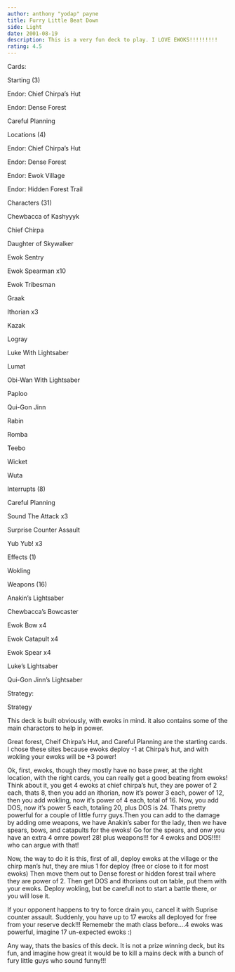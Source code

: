 ```yaml
---
author: anthony "yodap" payne
title: Furry Little Beat Down
side: Light
date: 2001-08-19
description: This is a very fun deck to play. I LOVE EWOKS!!!!!!!!!
rating: 4.5
---
```

Cards: 

Starting (3)
Endor: Chief Chirpa’s Hut
Endor: Dense Forest 
Careful Planning 

Locations (4)
Endor: Chief Chirpa’s Hut 
Endor: Dense Forest 
Endor: Ewok Village 
Endor: Hidden Forest Trail 

Characters (31)
Chewbacca of Kashyyyk 
Chief Chirpa 
Daughter of Skywalker 
Ewok Sentry 
Ewok Spearman  x10
Ewok Tribesman 
Graak 
Ithorian  x3
Kazak 
Logray 
Luke With Lightsaber 
Lumat 
Obi-Wan With Lightsaber 
Paploo 
Qui-Gon Jinn 
Rabin 
Romba 
Teebo 
Wicket 
Wuta 

Interrupts (8)
Careful Planning 
Sound The Attack  x3
Surprise Counter Assault 
Yub Yub!  x3

Effects (1)
Wokling 

Weapons (16)
Anakin’s Lightsaber 
Chewbacca’s Bowcaster 
Ewok Bow  x4
Ewok Catapult  x4
Ewok Spear  x4
Luke’s Lightsaber 
Qui-Gon Jinn’s Lightsaber 


Strategy: 

Strategy
This deck is built obviously, with ewoks in mind. it also contains some of the main charactors to help in power.

Great forest, Cheif Chirpa’s Hut, and Careful Planning are the starting cards. I chose these sites because ewoks deploy -1 at Chirpa’s hut, and with wokling your ewoks will be +3 power!

Ok, first, ewoks, though they mostly have no base pwer, at the right location, with the right cards, you can really get a good beating from ewoks! Think about it, you get 4 ewoks at chief chirpa’s hut, they are power of 2 each, thats 8, then you add an ithorian, now it’s power 3 each, power of 12, then you add wokling, now it’s power of 4 each, total of 16. Now, you add DOS, now it’s power 5 each, totaling 20, plus DOS is 24. Thats pretty powerful for a couple of little furry guys.Then you can add to the damage by adding ome weapons, we have Anakin’s saber for the lady, then we have spears, bows, and catapults for the ewoks! Go for the spears, and onw you have an extra 4 omre power! 28! plus weapons!!! for 4 ewoks and DOS!!!!! who can argue with that!

Now, the way to do it is this, first of all, deploy ewoks at the village or the chirp man’s hut, they are mius 1 for deploy (free or close to it for most ewoks) Then move them out to Dense forest or hidden forest trail where they are power of 2. Then get DOS and ithorians out on table, put them with your ewoks. Deploy wokling, but be carefull not to start a battle there, or you will lose it.

If your opponent happens to try to force drain you, cancel it with Suprise counter assault. Suddenly, you have up to 17 ewoks all deployed for free from your reserve deck!!! Rememebr the math class before....4 ewoks was powerful, imagine 17 un-expected ewoks  :) 

Any way, thats the basics of this deck. It is not a prize winning deck, but its fun, and imagine how great it would be to kill a mains deck with a bunch of fury little guys who sound funny!!!

